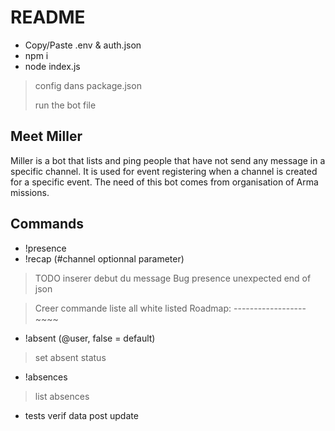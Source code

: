 README
======

- Copy/Paste .env & auth.json
- npm i
- node index.js

> config dans package.json
>
> run the bot file


Meet Miller
-----------
Miller is a bot that lists and ping people that have not send any message in a specific channel.
It is used for event registering when a channel is created for a specific event.
The need of this bot comes from organisation of Arma missions.

Commands
--------

- !presence
- !recap (#channel optionnal parameter)
> TODO inserer debut du message
> Bug presence unexpected end of json

> Creer commande liste all white listed
Roadmap:
------------------~~~~
- !absent (@user, false = default)
> set absent status
- !absences 
> list absences

+ tests verif data post update